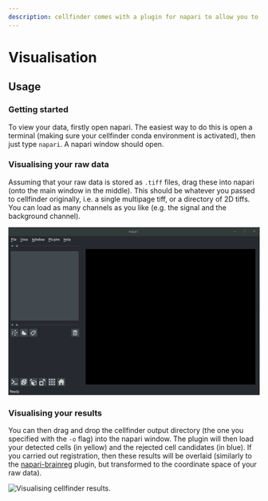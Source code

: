 ```yaml
---
description: cellfinder comes with a plugin for napari to allow you to easily view results.
---
```


# Visualisation

## Usage

### Getting started

To view your data, firstly open napari. The easiest way to do this is open a terminal \(making sure your cellfinder conda environment is activated\), then just type `napari`. A napari window should open.

### Visualising your raw data

Assuming that your raw data is stored as `.tiff` files, drag these into napari \(onto the main window in the middle\). This should be whatever you passed to cellfinder originally, i.e. a single multipage tiff, or a directory of 2D tiffs. You can load as many channels as you like \(e.g. the signal and the background channel\).

![Loading raw data into napari](../../.gitbook/assets/load_data.gif)

### Visualising your results

You can then drag and drop the cellfinder output directory \(the one you specified with the `-o` flag\) into the napari window. The plugin will then load your detected cells \(in yellow\) and the rejected cell candidates \(in blue\). If you carried out registration, then these results will be overlaid \(similarly to the [napari-brainreg](https://github.com/brainglobe/napari-brainreg) plugin, but transformed to the coordinate space of your raw data\).

![Visualising cellfinder results. ](../../.gitbook/assets/load_results.gif)



